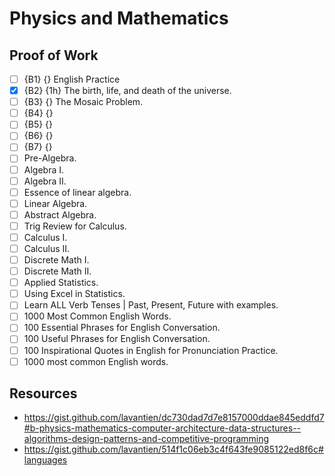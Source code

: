 # Physics and Mathematics

## Proof of Work

- [ ] {B1} {} English Practice
- [x] {B2} {1h} The birth, life, and death of the universe.
- [ ] {B3} {} The Mosaic Problem.
- [ ] {B4} {}
- [ ] {B5} {}
- [ ] {B6} {}
- [ ] {B7} {}
- [ ] Pre-Algebra.
- [ ] Algebra I.
- [ ] Algebra II.
- [ ] Essence of linear algebra.
- [ ] Linear Algebra.
- [ ] Abstract Algebra.
- [ ] Trig Review for Calculus.
- [ ] Calculus I.
- [ ] Calculus II.
- [ ] Discrete Math I.
- [ ] Discrete Math II.
- [ ] Applied Statistics.
- [ ] Using Excel in Statistics.
- [ ] Learn ALL Verb Tenses | Past, Present, Future with examples.
- [ ] 1000 Most Common English Words.
- [ ] 100 Essential Phrases for English Conversation.
- [ ] 100 Useful Phrases for English Conversation.
- [ ] 100 Inspirational Quotes in English for Pronunciation Practice.
- [ ] 1000 most common English words.

## Resources

- <https://gist.github.com/lavantien/dc730dad7d7e8157000ddae845eddfd7#b-physics-mathematics-computer-architecture-data-structures--algorithms-design-patterns-and-competitive-programming>
- <https://gist.github.com/lavantien/514f1c06eb3c4f643fe9085122ed8f6c#languages>
